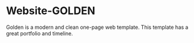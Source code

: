 # Website-GOLDEN
Golden is a modern and clean one-page web template. This template has a great portfolio and timeline.
